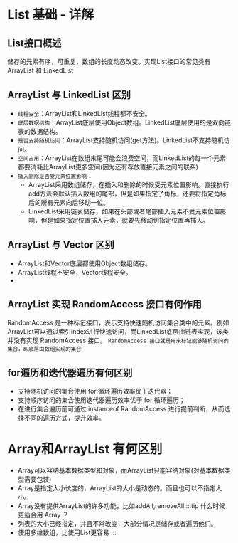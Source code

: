 # List 基础 - 详解
## List接口概述
储存的元素有序，可重复，数组的长度动态改变。实现List接口的常见类有 ArrayList 和 LinkedList
## ArrayList 与 LinkedList 区别
- `线程安全`：ArrayList和LinkedList线程都不安全。
- `底层数据结构`：ArrayList底层使用Object数组。LinkedList底层使用的是双向链表的数据结构。
- `是否支持随机访问`：ArrayList支持随机访问(get方法)。LinkedList不支持随机访问。
- `空间占用`：ArrayList在数组末尾可能会浪费空间，而LinkedList的每一个元素都要消耗比ArrayList更多空间(因为还有存放直接元素之间的联系)
- `插入删除是否受元素位置影响`：
  - ArrayList采用数组储存，在插入和删除的时候受元素位置影响。直接执行add方法会默认插入数组的尾部，但是如果指定了角标，还要将指定角标后的所有元素向后移动一位。
  - LinkedList采用链表储存，如果在头部或者尾部插入元素不受元素位置影响，但是如果指定位置插入元素，就要先移动到指定位置再插入。
## ArrayList 与 Vector 区别
- ArrayList和Vector底层都使用Object数组储存。
- ArrayList线程不安全，Vector线程安全。
- 
## ArrayList 实现 RandomAccess 接口有何作用
RandomAccess 是一种标记接口，表示支持快速随机访问集合类中的元素。例如ArrayList可以通过索引index进行快速访问，而LinkedList底层由链表实现，该类并没有实现 RandomAccess 接口。
`RandomAccess 接口就是用来标记能够随机访问的集合，即底层由数组实现的集合`

## for遍历和迭代器遍历有何区别
- 支持随机访问的集合使用 for 循环遍历效率优于迭代器；
- 支持顺序访问的集合使用迭代器遍历效率优于 for 循环遍历；
- 在进行集合遍历前可通过 instanceof RandomAccess 进行提前判断，从而选择不同的遍历方式，提升效率。

# Array和ArrayList 有何区别
- Array可以容纳基本数据类型和对象，而ArrayList只能容纳对象(对基本数据类型需要包装)
- Array是指定大小长度的，ArrayList的大小是动态的。而且也可以不指定大小。
- Array没有提供ArrayList的许多功能，比如addAll,removeAll
:::tip 什么时候更适合用 Array ？
- 列表的大小已经指定，并且不常改变，大部分情况是储存或者遍历他们。
- 使用多维数组，比使用List更容易
:::

